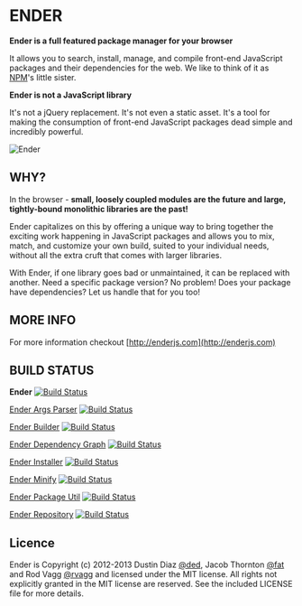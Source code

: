 # ENDER

**Ender is a full featured package manager for your browser**

It allows you to search, install, manage, and compile front-end JavaScript packages and their dependencies for the web. We like to think of it as [NPM](https://github.com/isaacs/npm)'s little sister.

**Ender is not a JavaScript library**

It's not a jQuery replacement. It's not even a static asset. It's a tool for making the consumption of front-end JavaScript packages dead simple and incredibly powerful.

![Ender](http://f.cl.ly/items/1W0P3I3D3m3U0e1j2h1c/Screen%20shot%202011-05-09%20at%2011.31.42%20AM.png)

## WHY?

In the browser - **small, loosely coupled modules are the future and large, tightly-bound monolithic libraries are the past!**

Ender capitalizes on this by offering a unique way to bring together the exciting work happening in JavaScript packages and allows you to mix, match, and customize your own build, suited to your individual needs, without all the extra cruft that comes with larger libraries.

With Ender, if one library goes bad or unmaintained, it can be replaced with another. Need a specific package version? No problem! Does your package have dependencies? Let us handle that for you too!

## MORE INFO

For more information checkout [http://enderjs.com](http://enderjs.com)

## BUILD STATUS

**Ender** [![Build Status](https://secure.travis-ci.org/ender-js/Ender.png)](http://travis-ci.org/ender-js/Ender)

[Ender Args Parser](https://github.com/ender-js/ender-args-parser) [![Build Status](https://secure.travis-ci.org/ender-js/ender-args-parser.png)](http://travis-ci.org/ender-js/ender-args-parser)

[Ender Builder](https://github.com/ender-js/ender-builder) [![Build Status](https://secure.travis-ci.org/ender-js/ender-builder.png)](http://travis-ci.org/ender-js/ender-builder)

[Ender Dependency Graph](https://github.com/ender-js/ender-dependency-graph) [![Build Status](https://secure.travis-ci.org/ender-js/ender-dependency-graph.png)](http://travis-ci.org/ender-js/ender-dependency-graph)

[Ender Installer](https://github.com/ender-js/ender-installer) [![Build Status](https://secure.travis-ci.org/ender-js/ender-installer.png)](http://travis-ci.org/ender-js/ender-installer)

[Ender Minify](https://github.com/ender-js/ender-minify) [![Build Status](https://secure.travis-ci.org/ender-js/ender-minify.png)](http://travis-ci.org/ender-js/ender-minify)

[Ender Package Util](https://github.com/ender-js/ender-package-util) [![Build Status](https://secure.travis-ci.org/ender-js/ender-package-util.png)](http://travis-ci.org/ender-js/ender-package-util)

[Ender Repository](https://github.com/ender-js/ender-repository) [![Build Status](https://secure.travis-ci.org/ender-js/ender-repository.png)](http://travis-ci.org/ender-js/ender-repository)

## Licence

Ender is Copyright (c) 2012-2013 Dustin Diaz [@ded](https://twitter.com/ded), Jacob Thornton [@fat](https://twitter.com/fat) and Rod Vagg [@rvagg](https://twitter.com/rvagg) and licensed under the MIT license. All rights not explicitly granted in the MIT license are reserved. See the included LICENSE file for more details.
